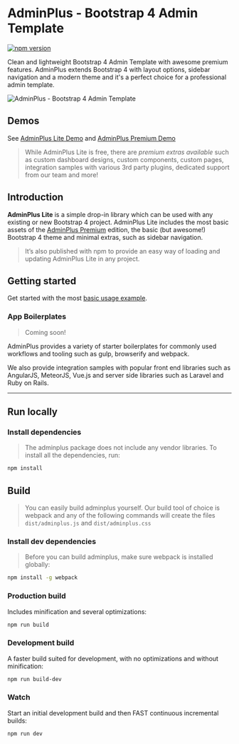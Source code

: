 # AdminPlus - Bootstrap 4 Admin Template

[![npm version](https://badge.fury.io/js/adminplus.svg)](https://badge.fury.io/js/adminplus)

Clean and lightweight Bootstrap 4 Admin Template with awesome premium features. AdminPlus extends Bootstrap 4 with layout options, sidebar navigation and a modern theme and it's a perfect choice for a professional admin template.

![AdminPlus - Bootstrap 4 Admin Template](https://image-tf.s3.envato.com/files/171402185/preview.__large_preview.png)

## Demos

See [AdminPlus Lite Demo](http://adminplus.themekit.io/demo) and [AdminPlus Premium Demo](http://themeforest.net/item/adminplus-bootstrap-4-admin-dashboard/full_screen_preview/14601290?ref=mosaicpro)

> While AdminPlus Lite is free, there are *premium extras available* such as custom dashboard designs, custom components, custom pages, integration samples with various 3rd party plugins, dedicated support from our team and more!

## Introduction

**AdminPlus Lite** is a simple drop-in library which can be used with any existing or new Bootstrap 4 project. AdminPlus Lite includes the most basic assets of the [AdminPlus Premium](http://themeforest.net/item/adminplus-bootstrap-4-admin-dashboard/14601290?ref=mosaicpro) edition, the basic (but awesome!) Bootstrap 4 theme and minimal extras, such as sidebar navigation. 

> It’s also published with npm to provide an easy way of loading and updating AdminPlus Lite in any project.

## Getting started

Get started with the most [basic usage example](docs/basic-usage.md).

### App Boilerplates

> Coming soon!

AdminPlus provides a variety of starter boilerplates for commonly used workflows and tooling such as gulp, browserify and webpack. 

We also provide integration samples with popular front end libraries such as AngularJS, MeteorJS, Vue.js and server side libraries such as Laravel and Ruby on Rails.

---

## Run locally

### Install dependencies

> The adminplus package does not include any vendor libraries. To install all the dependencies, run: 

```bash
npm install
```

## Build

> You can easily build adminplus yourself. Our build tool of choice is webpack and any of the following commands will create the files `dist/adminplus.js` and `dist/adminplus.css`

### Install dev dependencies

> Before you can build adminplus, make sure webpack is installed globally:

```bash
npm install -g webpack
```

### Production build

Includes minification and several optimizations:

```bash
npm run build
```

### Development build

A faster build suited for development, with no optimizations and without minification:

```bash
npm run build-dev
```
	
### Watch

Start an initial development build and then FAST continuous incremental builds:

```bash
npm run dev
```